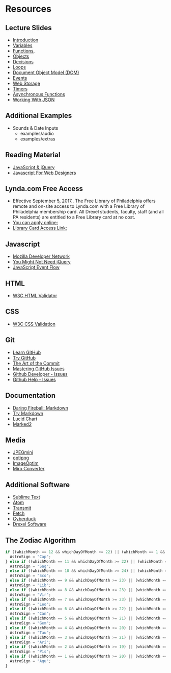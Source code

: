 # Resources

## Lecture Slides

- [Introduction](http://digm.drexel.edu/crs/IDM231/presentations/introduction.pdf)
- [Variables](http://digm.drexel.edu/crs/IDM231/presentations/variables.pdf)
- [Functions](http://digm.drexel.edu/crs/IDM231/presentations/functions.pdf),
- [Objects](http://digm.drexel.edu/crs/IDM231/presentations/objects.pdf)
- [Decisions](http://digm.drexel.edu/crs/IDM231/presentations/decisions.pdf)
- [Loops](http://digm.drexel.edu/crs/IDM231/presentations/loops.pdf)
- [Document Object Model (DOM)](http://digm.drexel.edu/crs/IDM231/presentations/document-object-model.pdf)
- [Events](http://digm.drexel.edu/crs/IDM231/presentations/events.pdf)
- [Web Storage](http://digm.drexel.edu/crs/IDM231/presentations/storage.pdf)
- [Timers](http://digm.drexel.edu/crs/IDM231/presentations/timers.pdf)
- [Asynchronous Functions](http://digm.drexel.edu/crs/IDM231/presentations/async.pdf)
- [Working With JSON](http://digm.drexel.edu/crs/IDM231/presentations/json.pdf)

## Additional Examples

- Sounds & Date Inputs
  - examples/audio
  - examples/extras

## Reading Material

- [JavaScript & jQuery](https://www.amazon.com/JavaScript-JQuery-Interactive-Front-End-Development/dp/1118531647)
- [Javascript For Web Designers](https://abookapart.com/products/javascript-for-web-designers)

## Lynda.com Free Access

- Effective September 5, 2017.. The Free Library of Philadelphia offers remote and on-site access to Lynda.com with a Free Library of Philadelphia membership card. All Drexel students, faculty, staff (and all PA residents) are entitled to a Free Library card at no cost.
- [You can apply online:](https://know.freelibrary.org/MyResearch/register/policy)
- [Library Card Access Link:](https://www.lynda.com/portal/patron?org=freelibrary.org)


## Javascript

- [Mozilla Developer Network](https://developer.mozilla.org/en-US/docs/Web/JavaScript)
- [You Might Not Need jQuery](http://youmightnotneedjquery.com)
- [JavaScript Event Flow](https://blog.domfarolino.com/JavaScript-Event-Flow/)

## HTML

- [W3C HTML Validator](https://validator.w3.org)

## CSS

- [W3C CSS Validation](https://jigsaw.w3.org/css-validator/)

## Git

- [Learn GitHub](https://guides.github.com/activities/hello-world/)
- [Try GitHub](https://try.github.io/levels/1/challenges/1)
- [The Art of the Commit](http://alistapart.com/article/the-art-of-the-commit#section2)
- [Mastering GitHub Issues](https://guides.github.com/features/issues/)
- [Github Developer - Issues](https://developer.github.com/v3/issues/)
- [Github Help - Issues](https://help.github.com/articles/about-issues/)

## Documentation

- [Daring Fireball: Markdown](http://daringfireball.net/projects/markdown/)
- [Try Markdown](http://markdown-here.com/livedemo.html)
- [Lucid Chart](https://www.lucidchart.com)
- [Marked2](http://marked2app.com)

## Media

- [JPEGmini](http://www.jpegmini.com)
- [optipng](http://optipng.sourceforge.net)
- [ImageOptim](https://imageoptim.com/mac)
- [Miro Converter](http://www.mirovideoconverter.com)

## Additional Software

- [Sublime Text](https://www.sublimetext.com)
- [Atom](https://atom.io)
- [Transmit](https://panic.com/transmit/)
- [Fetch](http://fetchsoftworks.com)
- [Cyberduck](https://cyberduck.io)
- [Drexel Software](https://software.drexel.edu)

## The Zodiac Algorithm

```javascript
if ((whichMonth == 12 && whichDayOfMonth >= 22) || (whichMonth == 1 && whichDayOfMonth <= 19)) {
  AstroSign = "Cap";
} else if ((whichMonth == 11 && whichDayOfMonth >= 22) || (whichMonth == 12 && whichDayOfMonth <= 21)) {
  AstroSign = "Sag";
} else if ((whichMonth == 10 && whichDayOfMonth >= 24) || (whichMonth == 11 && whichDayOfMonth <= 21)) {
  AstroSign = "Sco";
} else if ((whichMonth == 9 && whichDayOfMonth >= 23) || (whichMonth == 10 && whichDayOfMonth <= 23)) {
  AstroSign = "Lib";
} else if ((whichMonth == 8 && whichDayOfMonth >= 23) || (whichMonth == 9 && whichDayOfMonth <= 22)) {
  AstroSign = "Vir";
} else if ((whichMonth == 7 && whichDayOfMonth >= 23) || (whichMonth == 8 && whichDayOfMonth <= 22)) {
  AstroSign = "Leo";
} else if ((whichMonth == 6 && whichDayOfMonth >= 22) || (whichMonth == 7 && whichDayOfMonth <= 22)) {
  AstroSign = "Can";
} else if ((whichMonth == 5 && whichDayOfMonth >= 21) || (whichMonth == 6 && whichDayOfMonth <= 21)) {
  AstroSign = "Gem";
} else if ((whichMonth == 4 && whichDayOfMonth >= 20) || (whichMonth == 5 && whichDayOfMonth <= 20)) {
  AstroSign = "Tau";
} else if ((whichMonth == 3 && whichDayOfMonth >= 21) || (whichMonth == 4 && whichDayOfMonth <= 19)) {
  AstroSign = "Ari";
} else if ((whichMonth == 2 && whichDayOfMonth >= 19) || (whichMonth == 3 && whichDayOfMonth <= 20)) {
  AstroSign = "Pis";
} else if ((whichMonth == 1 && whichDayOfMonth >= 20) || (whichMonth == 2 && whichDayOfMonth <= 18)) {
  AstroSign = "Aqu";
}
```
